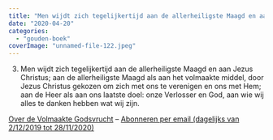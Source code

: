 ```yaml
---
title: "Men wijdt zich tegelijkertijd aan de allerheiligste Maagd en aan Jezus Christus"
date: "2020-04-20"
categories: 
  - "gouden-boek"
coverImage: "unnamed-file-122.jpeg"
---
```


3) Men wijdt zich tegelijkertijd aan de allerheiligste Maagd en aan Jezus Christus; aan de allerheiligste Maagd als aan het volmaakte middel, door Jezus Christus gekozen om zich met ons te verenigen en ons met Hem; aan de Heer als aan ons laatste doel: onze Verlosser en God, aan wie wij alles te danken hebben wat wij zijn.

[Over de Volmaakte Godsvrucht](/blog/een-jaar-lang-volmaakte-godsvrucht/) – [Abonneren per email (dagelijks van 2/12/2019 tot 28/11/2020)](http://eepurl.com/9RKvX)

